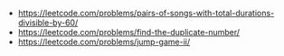- https://leetcode.com/problems/pairs-of-songs-with-total-durations-divisible-by-60/
- https://leetcode.com/problems/find-the-duplicate-number/
- https://leetcode.com/problems/jump-game-ii/
